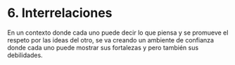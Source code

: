 # 6\. Interrelaciones

En un contexto donde cada uno puede decir lo que piensa y se promueve el respeto por las ideas del otro, se va creando un ambiente de confianza donde cada uno puede mostrar sus fortalezas y pero también sus debilidades.